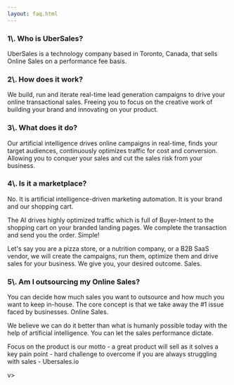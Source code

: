 ```yaml
---
layout: faq.html
---
```


<!-- Company - What we do & why -->

 <div class="ui vertical stripe segment">
  <div class="ui center text container">
  <h3 class="ui header">1\.  Who is UberSales?</h3>
  <p>UberSales is a technology company based in Toronto, Canada, that sells Online Sales on a performance fee basis.</p>
  <h3 class="ui header">2\.  How does it work?</h3>
  <p>We build, run and iterate real-time lead generation campaigns to drive your online transactional sales. Freeing you to focus on the creative work of building your brand and innovating on your product.</p>
  <h3 class="ui header">3\.  What does it do?</h3>
  <p>Our artificial intelligence drives online campaigns in real-time, finds your target audiences, continuously  optimizes traffic for cost and conversion. Allowing you to conquer your sales and cut the sales risk from your business.</p>
  <h3 class="ui header">4\.  Is it a marketplace?</h3>
  <p>No. It is artificial intelligence-driven marketing automation. It is your brand and our shopping cart. </p>
  <p>The AI drives highly optimized traffic which is full of Buyer-Intent to the shopping cart on  your branded landing pages. We complete the transaction and send you the order. Simple! </p>
  <p>Let's say you are a pizza store, or a nutrition company, or a B2B SaaS vendor, we will create the campaigns, run them, optimize them and drive sales for your business. We give you, your desired outcome. Sales.</p>
  <h3 class="ui header">5\.  Am I outsourcing my Online Sales?</h3>
  <p>You can decide how much sales you want to outsource and how much you want to keep in-house. The core concept is that we take away the #1 issue faced by businesses. Online Sales.</p>
  <p> We believe we can do it better than what is humanly possible today with the help of artificial intelligence. You can let the sales performance dictate. </p>
  <p>Focus on the product is our motto - a great product will sell as it solves a key pain point - hard challenge to overcome if you are always struggling with sales - Ubersales.io</p>
</div>
</div>

v>
